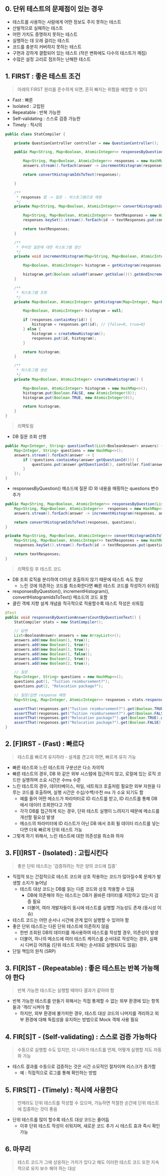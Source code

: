 ## 0. 단위 테스트의 문제점이 있는 경우

- 테스트를 사용하는 사람에게 어떤 정보도 주지 못하는 테스트
- 산발적으로 실패하는 테스트
- 어떤 가치도 증명하지 못하는 테스트
- 실행하는 데 오래 걸리는 테스트
- 코드를 충분히 커버하지 못하는 테스트
- 구현과 강하게 결합되어 있는 테스트 (작은 변화에도 다수의 테스트가 깨짐)
- 수많은 설정 고리로 점프하는 난해한 테스트

## 1. FIRST : 좋은 테스트 조건

> 아래의 FIRST 원리를 준수하게 되면, 흔히 빠지는 위험을 예방할 수 있다

- Fast : 빠른
- Isolated : 고립된
- Repeatable : 반복 가능한
- Self-validating : 스스로 검증 가능한
- Timely : 적시의

````java
public class StatCompiler {

    private QuestionController controller = new QuestionController();

    public Map<String, Map<Boolean, AtomicInteger>> responsesByQuestion(List<BooleanAnswer> answers) {

        Map<String, Map<Boolean, AtomicInteger>> responses = new HashMap<>();
        answers.stream().forEach(answer -> incrementHistogram(responses, answer));

        return convertHistogramIdsToText(responses);

    }

    /**
     * responses 맵 -> 질문 - 히스토그램으로 매핑
     */
    private Map<String, Map<Boolean, AtomicInteger>> convertHistogramIdsToText(Map<String, Map<Boolean, AtomicInteger>> responses) {

        Map<String, Map<Boolean, AtomicInteger>> textResponses = new HashMap<>();
        responses.keySet().stream().forEach(id -> textResponses.put(controller.find(id).getText(), responses.get(id))); // find() 메소드 호출 시, DB 호출로 인한 느린 속도

        return textResponses;
    }

    /**
     * 주어진 질문에 대한 히스토그램 갱신
     */
    private void incrementHistogram(Map<String, Map<Boolean, AtomicInteger>> responses, BooleanAnswer answer) {

        Map<Boolean, AtomicInteger> histogram = getHistogram(responses, answer.getQuestionId());

        histogram.get(Boolean.valueOf(answer.getValue())).getAndIncrement();
    }

    /**
     * 히스토그램 조회
     */
    private Map<Boolean, AtomicInteger> getHistogram(Map<Integer, Map<Boolean, AtomicInteger>> responses, int id) {

        Map<Boolean, AtomicInteger> histogram = null;

        if (responses.containKey(id)) {
            histogram = responses.get(id); // {false=0, true=0}
        } else {
            histogram = createNewHistogram();
            responses.put(id, histogram);
        }

        return histogram;
    }

    /**
     * 히스토그램 생성
     */
    private Map<Boolean, AtomicInteger> createNewHistogram() {

        Map<Boolean, AtomicInteger> histogram = new HashMap<>();
        histogram.put(Boolean.FALSE, new AtomicInteger(0));
        histogram.put(Boolean.TRUE, new AtomicInteger(0));

        return histogram;
    }
}
````

> 리팩토링

- DB 질문 조회 선행

````java
public Map<Integer, String> questionText(List<BooleanAnswer> answers) {
    Map<Integer, String> questions = new HashMap<>();
    answers.stream().forEach(answer -> {
        if (!questions.containKey(answer.getQuestionId())) {
            questions.put(answer.getQuestionId(), controller.find(answer.getQuestionId()).getText());
        }
    });
}
````

- responsesByQuestion() 메소드에 질문 ID 와 내용을 매핑하는 questions 변수 추가

````java
public Map<String, Map<Boolean, AtomicInteger>> responsesByQuestion(List<BooleanAnswer> answers, Map<Integer, String> questions) {
    Map<String, Map<Boolean, AtomicInteger>>  responses = new HashMap<>();
    answers.stream().forEach(answer -> incrementHistogram(responses, answer));

    return convertHistogramIdsToText(responses, questions);
}
````

````java
private Map<String, Map<Boolean, AtomicInteger>> convertHistogramIdsToText(Map<Integer, Map<Boolean, AtomicInteger>> responses, Map<Integer, String> questions) {
    Map<String, Map<Boolean, AtomicInteger>> textResponses = new HashMap<>();
    responses.keySet().stream().forEach(id -> textResponses.put(questions.get(id), responses.get(id)));

    return textResponses;
}
````

> 리팩토링 후 테스트 코드

- DB 조회 로직을 분리하여 더이상 호출하지 않기 때문에 테스트 속도 향상
  - 느린 것에 의존하는 코드를 최소화한다면 빠른 테스트 코드를 작성하기 쉬워짐
- responsesByQuestion(), incrementHistogram(), convertHistogramIdsToText() 메소드의 코드 포함
- 클린 객체 지향 설계 개념을 적극적으로 적용할수록 테스트 작성은 쉬워짐

````java
@Test
public void responsesByQuestionAnswersCountByQuestionText() {
    StatCompiler stats = new StatCompiler();

    // 답변
    List<BooleanAnswer> answers = new ArrayList<>();
    answers.add(new Boolean(1, true));
    answers.add(new Boolean(1, true));
    answers.add(new Boolean(1, true));
    answers.add(new Boolean(1, false));
    answers.add(new Boolean(2, true));
    answers.add(new Boolean(2, true));

    // 질문
    Map<Integer, String> questions = new HashMap<>();
    questions.put(1, "Tuition reimbursement?");
    questions.put(2, "Relocation package?");

    // 질문/답변 response 매핑
    Map<String, Map<Integer, AtomicInteger>> responses = stats.responsesByQuestion(answers, questions);

    assertThat(responses.get("Tuition reimbursement?").get(Boolean.TRUE).get(), equalTo(3));
    assertThat(responses.get("Tuition reimbursement?").get(Boolean.FALSE).get(), equalTo(1));
    assertThat(responses.get("Relocation package?").get(Boolean.TRUE).get(), equalTo(2));
    assertThat(responses.get("Relocation package?").get(Boolean.FALSE).get(), equalTo(0));
}
````

## 2. [F]IRST - (Fast) : 빠르다

> 테스트를 빠르게 유지하라 - 설계를 견고히 하면, 빠르게 유지 가능

- 빠른 테스트와 느린 테스트의 구분선은 다소 자의적
- 빠른 테스트의 경우, DB 와 같은 외부 시스템에 접근하지 않고, 로컬에 있는 로직 코드만 실행하며 소요 시간은 수ms 수준
- 느린 테스트의 경우, 데이터베이스, 파일, 네트워크 호출처럼 필요한 외부 자원을 다루는 코드를 호출하며, 실행 시간은 수십/수백/수천 ms 가 소요 되기도 함
  - 예를 들어 어떤 메소드가 파라미터로 ID 리스트를 받고, ID 리스트를 통해 DB 에서 데이터 조회한다고 가정
  - 각각 DB를 접근하게 되는 경우, 단위 테스트 실행이 느려지기 때문에 메소드를 개선할 필요성 발생
  - 메소드의 파라미터에 ID 리스트가 아닌 DB 에서 조회 될 데이터 리스트를 넣는다면 더욱 빠르게 단위 테스트 가능
- 그렇게 하기 위해서, 느린 테스트에 대한 의존성을 최소화 하자

## 3. F[I]RST - (Isolated) : 고립시킨다

> 좋은 단위 테스트는 '검증하려는 작은 양의 코드에 집중'

- 직접적 또는 간접적으로 테스트 코드와 상호 작용하는 코드가 많아질수록 문제가 발생할 소지가 늘어남
  - 테스트 대상 코드는 DB를 읽는 다른 코드와 상호 작용할 수 있음
    - DB에 의존해야 하는 테스트는 DB가 올바른 데이터를 저장하고 있는지 검증 필요
    - 더불어, 여러 개발자들이 동시에 테스트를 실행할 가능성도 존재 (동시성 이슈)
- 테스트 코드는 어떤 순서나 시간에 관계 없이 실행할 수 있어야 함
- 좋은 단위 테스트는 다른 단위 테스트에 의존하지 않음
  - 한번 조회된 DB의 데이터를 재사용하여 테스트를 작성할 경우, 의존성이 발생
  - 더불어, 하나의 메소드에 여러 테스트 케이스를 순서대로 작성하는 경우, 실패 시 디버깅 어려움 (단위 테스트 자체는 순서대로 실행되지도 않음)
- 단일 책임의 원칙 (SRP)

## 3. FI[R]ST - (Repeatable) : 좋은 테스트는 반복 가능해야 한다

> 반복 가능한 테스트는 실행할 때마다 결과가 같아야 함

- 반복 가능한 테스트를 만들기 위해서는 직접 통제할 수 없는 외부 환경에 있는 항목들과 '격리'시켜야 함
  - 하지만, 외부 환경에 불가피한 경우, 테스트 대상 코드의 나머지를 격리하고 외부 환경에 대해 독립성을 유지하는 방법으로 Mock 객체 사용 필요

## 4. FIR[S]T - (Self-validating) : 스스로 검증 가능하다

> 수동으로 실행할 수도 있지만, 더 나아가 테스트를 언제, 어떻게 실행할 지도 자동화 가능

- 테스트 결과를 수동으로 검증하는 것은 시간 소모적인 절차이며 리스크가 증가함
  - 예 : 직접적으로 로그를 통해 확인하는 방법

## 5. FIRS[T] - (Timely) : 적시에 사용한다

> 언제라도 단위 테스트를 작성할 수 있으며, 가능하면 적절한 순간에 단위 테스트에 집중하는 것이 좋음

- 단위 테스트를 많이 할수록 테스트 대상 코드는 줄어듬
  - 이후 단위 테스트 작성이 쉬워지며, 새로운 코드 추가 시 테스트 효과 즉시 확인 가능

## 6. 마무리

> 테스트 코드가 그에 상응하는 가치가 있다고 해도 이러한 테스트 코드 또한 지속적으로 유지 보수 해야 하는 대상
